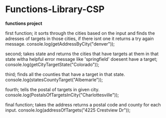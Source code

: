 # Functions-Library-CSP
**functions project**

first function; it sorts through the cities based on the input and finds the adresses of targets in those cities, if there isnt one it returns a try again message.   console.log(getAddressByCity("denver"));

second; takes state and returns the cities that have targets at them in that state witha helpful error message like 'springfield' doesent have a target; console.log(getCityTargetState("Colorado"));


third; finds all the counties that have a target in that state.   console.log(statesCountyTarget("Albemarle"));

fourth; tells the postal of targets in given city.  console.log(PostalsOfTargetsInCity("Charlottesville"));
 
final function; takes the address returns a postal code and county for each input.    console.log(addressOfTargets("4225 Crestview Dr"));
